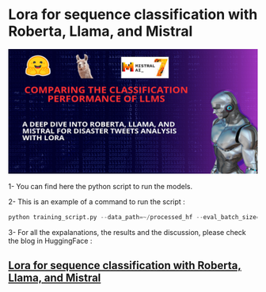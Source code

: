 # Lora for sequence classification with Roberta, Llama, and Mistral

![Thumbnail](Thumbnail.png)


1- You can find here the python script to run the models. 

2- This is an example of a command to run the script :

```python
python training_script.py --data_path=~/processed_hf --eval_batch_size=64 --lora_alpha=64 --lora_bias=none --lora_dropout=0.07398992286835075 --lora_rank=16 --lr=0.00013709255662608955 --max_length=512 --model_name=meta-llama/Llama-2-7b-hf --num_epochs=10 --output_path=~/llama-2-7b-hf-lora-token-classification --train_batch_size=16 --weight_decay=0.005808018858604934 --set_pad_id
```

3- For all the expalanations, the results and the discussion, please check the blog in HuggingFace :

## [Lora for sequence classification with Roberta, Llama, and Mistral](https://huggingface.co/blog/lora-sequence-classification)
